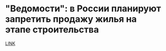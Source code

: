# "Ведомости": в России планируют запретить продажу жилья на этапе строительства



[LINK](https://varlamov.ru/2948646.html)
